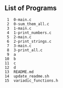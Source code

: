 ## List of Programs

     1	0-main.c
     2	0-sum_them_all.c
     3	1-main.c
     4	1-print_numbers.c
     5	2-main.c
     6	2-print_strings.c
     7	3-main.c
     8	3-print_all.c
     9	a
    10	b
    11	c
    12	d
    13	README.md
    14	update_readme.sh
    15	variadic_functions.h
